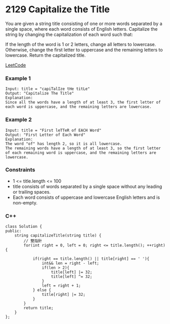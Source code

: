 # 2129 Capitalize the Title

You are given a string title consisting of one or more words separated by a single space, where each word consists of English letters. Capitalize the string by changing the capitalization of each word such that:

If the length of the word is 1 or 2 letters, change all letters to lowercase.
Otherwise, change the first letter to uppercase and the remaining letters to lowercase.
Return the capitalized title.

[LeetCode](https://leetcode.cn/problems/capitalize-the-title/)

### Example 1

```
Input: title = "capiTalIze tHe titLe"
Output: "Capitalize The Title"
Explanation:
Since all the words have a length of at least 3, the first letter of each word is uppercase, and the remaining letters are lowercase.
```

### Example 2

```
Input: title = "First leTTeR of EACH Word"
Output: "First Letter of Each Word"
Explanation:
The word "of" has length 2, so it is all lowercase.
The remaining words have a length of at least 3, so the first letter of each remaining word is uppercase, and the remaining letters are lowercase.
```

### Constraints

* 1 <= title.length <= 100
* title consists of words separated by a single space without any leading or trailing spaces.
* Each word consists of uppercase and lowercase English letters and is non-empty.

### C++ 

```
class Solution {
public:
    string capitalizeTitle(string title) {
        // 雙指針
        for(int right = 0, left = 0; right <= title.length(); ++right){
            
            if(right == title.length() || title[right] == ' '){
                int&& len = right - left;
                if(len > 2){
                    title[left] |= 32;
                    title[left] ^= 32;
                }
                left = right + 1;
            } else {
                title[right] |= 32;
            }
        }
        return title;
    }
};
```